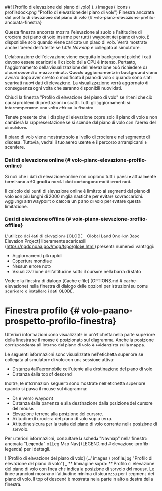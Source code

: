 ##! [Profilo di elevazione del piano di volo] (../ images / icons / profiledock.png "Profilo di elevazione del piano di volo") Finestra ancorata del profilo di elevazione del piano di volo {# volo-piano-elevazione-profilo-ancorata-finestra}

Questa finestra ancorata mostra l'elevazione al suolo e l'altitudine di crociera del piano di volo insieme per tutti i waypoint del piano di volo. È disponibile solo quando viene caricato un piano di volo. Verrà mostrato anche l'aereo dell'utente se _Little Navmap_ è collegato al simulatore.

L'elaborazione dell'elevazione viene eseguita in background poiché i dati devono essere scaricati e il calcolo della CPU è intenso. Pertanto, l'aggiornamento della visualizzazione dell'elevazione può richiedere da alcuni secondi a mezzo minuto. Questo aggiornamento in background viene avviato dopo aver creato o modificato il piano di volo o quando sono stati scaricati nuovi dati di elevazione. La visualizzazione verrà aggiornato di conseguenza ogni volta che saranno disponibili nuovi dati.

Chiudi la finestra "Profilo di elevazione del piano di volo" se ritieni che ciò causi problemi di prestazioni o scatti. Tutti gli aggiornamenti si interromperanno una volta chiusa la finestra.

Tenete presente che il display di elevazione copre solo il piano di volo e non cambierà la rappresentazione se si scende dal piano di volo con l'aereo del simulatore.

Il piano di volo viene mostrato solo a livello di crociera e nel segmento di discesa. Tuttavia, vedrai il tuo aereo utente e il percorso arrampicarsi e scendere.

### Dati di elevazione online {# volo-piano-elevazione-profilo-online}

Si noti che i dati di elevazione online non coprono tutti i paesi e attualmente terminano a 60 gradi a nord. I dati contengono molti errori noti.

Il calcolo dei punti di elevazione online è limitato ai segmenti del piano di volo non più lunghi di 2000 miglia nautiche per evitare sovraccarichi.
Aggiungi altri waypoint o calcola un piano di volo per evitare questa limitazione.

### Dati di elevazione offline {# volo-piano-elevazione-profilo-offline}

L'utilizzo dei dati di elevazione [GLOBE - Global Land One-km Base Elevation Project] liberamente scaricabili (https://ngdc.noaa.gov/mgg/topo/globe.html) presenta numerosi vantaggi:
* Aggiornamenti più rapidi
* Copertura mondiale
* Nessun errore noto
* Visualizzazione dell'altitudine sotto il cursore nella barra di stato

Vedere la finestra di dialogo [Cache e file] (OPTIONS.md # cache-elevazione) nella finestra di dialogo delle opzioni per istruzioni su come scaricare e installare i dati GLOBE.


# Finestra profilo {# volo-paano-prospetto-profilo-finestra}

Ulteriori informazioni sono visualizzate in un'etichetta nella parte superiore della finestra se il mouse è posizionato sul diagramma.
Anche la posizione corrispondente all'interno del piano di volo è evidenziata sulla mappa.

Le seguenti informazioni sono visualizzate nell'etichetta superiore se collegata al simulatore di volo con una sessione attiva:

* Distanza dall'aeromobile dell'utente alla destinazione del piano di volo
* Distanza dalla top of descend

Inoltre, le informazioni seguenti sono mostrate nell'etichetta superiore quando si passa il mouse sul diagramma:

* Da e verso waypoint
* Distanza dalla partenza e alla destinazione dalla posizione del cursore del mouse.
* Elevazione terreno alla posizione del cursore.
* Altitudine di crociera del piano di volo sopra terra.
* Altitudine sicura per la tratta del piano di volo corrente nella posizione di sorvolo.

Per ulteriori informazioni, consultare la scheda "Navmap" nella finestra ancorata "Legenda" o
[Leg Map Nav] (LEGEND.md # elevazione-profilo-legenda) per i dettagli.

! [Profilo di elevazione del piano di volo] (../ images / profile.jpg "Profilo di elevazione del piano di volo")
_ ** Immagine sopra: ** Profilo di elevazione del piano di volo con linea che indica la posizione di sorvolo del mouse. Le linee arancioni mostrano l'altitudine minima di sicurezza per i segmenti del piano di volo. Il top of descend è mostrata nella parte in alto a destra della finestra.
